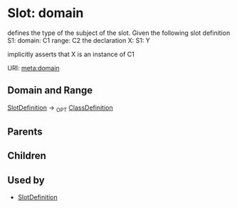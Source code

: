 
# Slot: domain


defines the type of the subject of the slot.  Given the following slot definition
  S1:
    domain: C1
    range:  C2
the declaration
  X:
    S1: Y

implicitly asserts that X is an instance of C1

URI: [meta:domain](https://w3id.org/biolink/biolinkml/meta/domain)

## Domain and Range

[SlotDefinition](SlotDefinition.md) ->  <sub>OPT</sub> [ClassDefinition](ClassDefinition.md)

## Parents


## Children


## Used by

 * [SlotDefinition](SlotDefinition.md)
